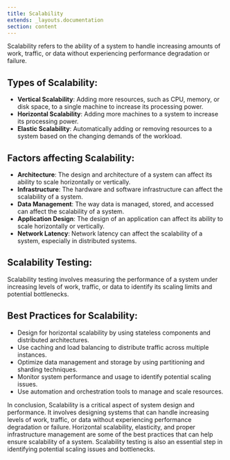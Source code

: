 ```yaml
---
title: Scalability
extends: _layouts.documentation
section: content
---
```


Scalability refers to the ability of a system to handle increasing amounts of work, traffic, or data without experiencing performance degradation or failure.

## Types of Scalability:

-   **Vertical Scalability**: Adding more resources, such as CPU, memory, or disk space, to a single machine to increase its processing power.
-   **Horizontal Scalability**: Adding more machines to a system to increase its processing power.
-   **Elastic Scalability**: Automatically adding or removing resources to a system based on the changing demands of the workload.

## Factors affecting Scalability:

-   **Architecture**: The design and architecture of a system can affect its ability to scale horizontally or vertically.
-   **Infrastructure**: The hardware and software infrastructure can affect the scalability of a system.
-   **Data Management**: The way data is managed, stored, and accessed can affect the scalability of a system.
-   **Application Design**: The design of an application can affect its ability to scale horizontally or vertically.
-   **Network Latency**: Network latency can affect the scalability of a system, especially in distributed systems.

## Scalability Testing:

Scalability testing involves measuring the performance of a system under increasing levels of work, traffic, or data to identify its scaling limits and potential bottlenecks.

## Best Practices for Scalability:

-   Design for horizontal scalability by using stateless components and distributed architectures.
-   Use caching and load balancing to distribute traffic across multiple instances.
-   Optimize data management and storage by using partitioning and sharding techniques.
-   Monitor system performance and usage to identify potential scaling issues.
-   Use automation and orchestration tools to manage and scale resources.

In conclusion, Scalability is a critical aspect of system design and performance. It involves designing systems that can handle increasing levels of work, traffic, or data without experiencing performance degradation or failure. Horizontal scalability, elasticity, and proper infrastructure management are some of the best practices that can help ensure scalability of a system. Scalability testing is also an essential step in identifying potential scaling issues and bottlenecks.